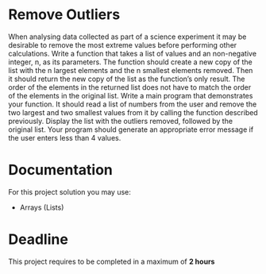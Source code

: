 # Remove Outliers

When analysing data collected as part of a science experiment it may be desirable to remove the most extreme values 
before performing other calculations. 
Write a function that takes a list of values and an non-negative integer, n, as its parameters. 
The function should create a new copy of the list with the n largest elements and the n smallest elements removed. 
Then it should return the new copy of the list as the function’s only result. 
The order of the elements in the returned list does not have to match the order of the elements in the original list.
Write a main program that demonstrates your function. It should read a list of
numbers from the user and remove the two largest and two smallest values from it by calling the 
function described previously. Display the list with the outliers removed, followed by the original list. 
Your program should generate an appropriate error message if the user enters less than 4 values.

# Documentation

For this project solution you may use:

- Arrays (Lists)

# Deadline

This project requires to be completed in a maximum of **2 hours**
